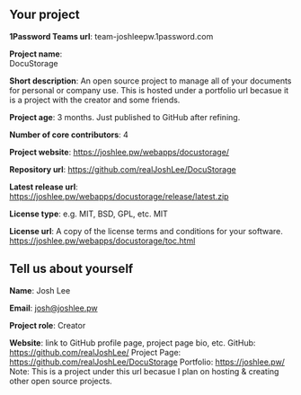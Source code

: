 ## Your project

**1Password Teams url**: team-joshleepw.1password.com

**Project name**:  
DocuStorage

**Short description**:
An open source project to manage all of your documents for personal or company use. This is hosted under a portfolio url becasue it is a project with the creator and some friends.

**Project age**: 
3 months. Just published to GitHub after refining.

**Number of core contributors**:
4

**Project website**:
https://joshlee.pw/webapps/docustorage/

**Repository url**:
https://github.com/realJoshLee/DocuStorage

**Latest release url**:
https://joshlee.pw/webapps/docustorage/release/latest.zip

**License type**: e.g. MIT, BSD, GPL, etc.
MIT

**License url**: A copy of the license terms and conditions for your software.
https://joshlee.pw/webapps/docustorage/toc.html

## Tell us about yourself

**Name**: 
Josh Lee

**Email**:
josh@joshlee.pw

**Project role**:
Creator

**Website**: link to GitHub profile page, project page bio, etc.
GitHub: https://github.com/realJoshLee/
Project Page: https://github.com/realJoshLee/DocuStorage
Portfolio: https://joshlee.pw/
Note: This is a project under this url becasue I plan on hosting & creating other open source projects.

